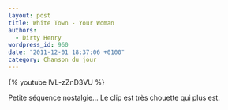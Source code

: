 ```yaml
---
layout: post
title: White Town - Your Woman
authors:
  - Dirty Henry
wordpress_id: 960
date: "2011-12-01 18:37:06 +0100"
category: Chanson du jour
---
```


{% youtube lVL-zZnD3VU %}

Petite séquence nostalgie… Le clip est très chouette qui plus est.
